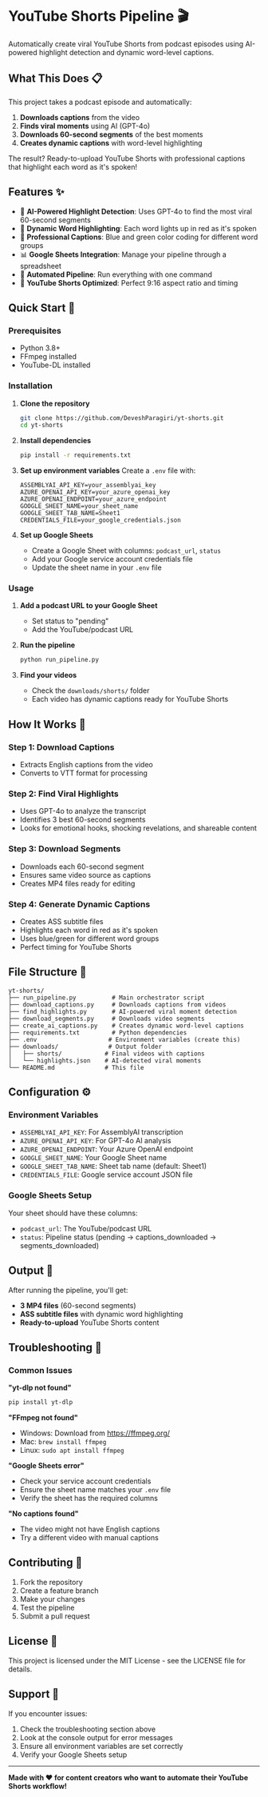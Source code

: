 # YouTube Shorts Pipeline 🎬

Automatically create viral YouTube Shorts from podcast episodes using AI-powered highlight detection and dynamic word-level captions.

## What This Does 📋

This project takes a podcast episode and automatically:
1. **Downloads captions** from the video
2. **Finds viral moments** using AI (GPT-4o)
3. **Downloads 60-second segments** of the best moments
4. **Creates dynamic captions** with word-level highlighting

The result? Ready-to-upload YouTube Shorts with professional captions that highlight each word as it's spoken!

## Features ✨

- 🤖 **AI-Powered Highlight Detection**: Uses GPT-4o to find the most viral 60-second segments
- 🎯 **Dynamic Word Highlighting**: Each word lights up in red as it's spoken
- 🎨 **Professional Captions**: Blue and green color coding for different word groups
- 📊 **Google Sheets Integration**: Manage your pipeline through a spreadsheet
- 🔄 **Automated Pipeline**: Run everything with one command
- 📱 **YouTube Shorts Optimized**: Perfect 9:16 aspect ratio and timing

## Quick Start 🚀

### Prerequisites
- Python 3.8+
- FFmpeg installed
- YouTube-DL installed

### Installation

1. **Clone the repository**
   ```bash
   git clone https://github.com/DeveshParagiri/yt-shorts.git
   cd yt-shorts
   ```

2. **Install dependencies**
   ```bash
   pip install -r requirements.txt
   ```

3. **Set up environment variables**
   Create a `.env` file with:
   ```env
   ASSEMBLYAI_API_KEY=your_assemblyai_key
   AZURE_OPENAI_API_KEY=your_azure_openai_key
   AZURE_OPENAI_ENDPOINT=your_azure_endpoint
   GOOGLE_SHEET_NAME=your_sheet_name
   GOOGLE_SHEET_TAB_NAME=Sheet1
   CREDENTIALS_FILE=your_google_credentials.json
   ```

4. **Set up Google Sheets**
   - Create a Google Sheet with columns: `podcast_url`, `status`
   - Add your Google service account credentials file
   - Update the sheet name in your `.env` file

### Usage

1. **Add a podcast URL to your Google Sheet**
   - Set status to "pending"
   - Add the YouTube/podcast URL

2. **Run the pipeline**
   ```bash
   python run_pipeline.py
   ```

3. **Find your videos**
   - Check the `downloads/shorts/` folder
   - Each video has dynamic captions ready for YouTube Shorts

## How It Works 🔧

### Step 1: Download Captions
- Extracts English captions from the video
- Converts to VTT format for processing

### Step 2: Find Viral Highlights
- Uses GPT-4o to analyze the transcript
- Identifies 3 best 60-second segments
- Looks for emotional hooks, shocking revelations, and shareable content

### Step 3: Download Segments
- Downloads each 60-second segment
- Ensures same video source as captions
- Creates MP4 files ready for editing

### Step 4: Generate Dynamic Captions
- Creates ASS subtitle files
- Highlights each word in red as it's spoken
- Uses blue/green for different word groups
- Perfect timing for YouTube Shorts

## File Structure 📁

```
yt-shorts/
├── run_pipeline.py          # Main orchestrator script
├── download_captions.py     # Downloads captions from videos
├── find_highlights.py       # AI-powered viral moment detection
├── download_segments.py     # Downloads video segments
├── create_ai_captions.py    # Creates dynamic word-level captions
├── requirements.txt         # Python dependencies
├── .env                    # Environment variables (create this)
├── downloads/              # Output folder
│   ├── shorts/            # Final videos with captions
│   └── highlights.json    # AI-detected viral moments
└── README.md              # This file
```

## Configuration ⚙️

### Environment Variables
- `ASSEMBLYAI_API_KEY`: For AssemblyAI transcription
- `AZURE_OPENAI_API_KEY`: For GPT-4o AI analysis
- `AZURE_OPENAI_ENDPOINT`: Your Azure OpenAI endpoint
- `GOOGLE_SHEET_NAME`: Your Google Sheet name
- `GOOGLE_SHEET_TAB_NAME`: Sheet tab name (default: Sheet1)
- `CREDENTIALS_FILE`: Google service account JSON file

### Google Sheets Setup
Your sheet should have these columns:
- `podcast_url`: The YouTube/podcast URL
- `status`: Pipeline status (pending → captions_downloaded → segments_downloaded)

## Output 🎯

After running the pipeline, you'll get:
- **3 MP4 files** (60-second segments)
- **ASS subtitle files** with dynamic word highlighting
- **Ready-to-upload** YouTube Shorts content

## Troubleshooting 🔧

### Common Issues

**"yt-dlp not found"**
```bash
pip install yt-dlp
```

**"FFmpeg not found"**
- Windows: Download from https://ffmpeg.org/
- Mac: `brew install ffmpeg`
- Linux: `sudo apt install ffmpeg`

**"Google Sheets error"**
- Check your service account credentials
- Ensure the sheet name matches your `.env` file
- Verify the sheet has the required columns

**"No captions found"**
- The video might not have English captions
- Try a different video with manual captions

## Contributing 🤝

1. Fork the repository
2. Create a feature branch
3. Make your changes
4. Test the pipeline
5. Submit a pull request

## License 📄

This project is licensed under the MIT License - see the LICENSE file for details.

## Support 💬

If you encounter issues:
1. Check the troubleshooting section above
2. Look at the console output for error messages
3. Ensure all environment variables are set correctly
4. Verify your Google Sheets setup

---

**Made with ❤️ for content creators who want to automate their YouTube Shorts workflow!** 
